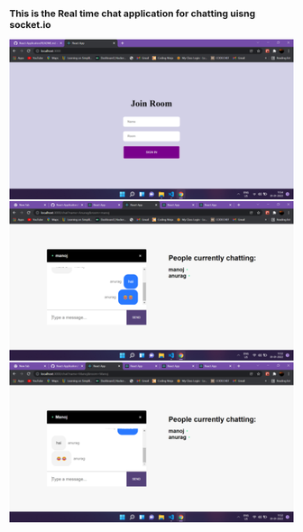### This is the Real time chat application for chatting uisng socket.io
<img src= "Screenshot3.png">
<img src= "Screenshot2.png">

<img src= "Screenshot1.png">